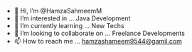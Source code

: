 - 👋 Hi, I’m @HamzaSahmeemM
- 👀 I’m interested in ... Java Development 
- 🌱 I’m currently learning ... New Techs 
- 💞️ I’m looking to collaborate on ... Freelance Developments
- 📫 How to reach me ... hamzashameem9544@gamil.com

<!---
HamzaSahmeemM/HamzaSahmeemM is a ✨ special ✨ repository because its `README.md` (this file) appears on your GitHub profile.
You can click the Preview link to take a look at your changes.
--->
